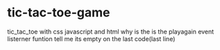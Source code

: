 # tic-tac-toe-game
tic_tac_toe with css javascript and html
why is the is the playagain event listerner funtion tell me its empty 
on the last code(last line) 
